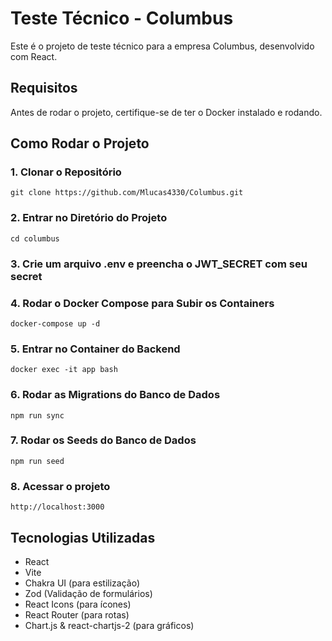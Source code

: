 # Teste Técnico - Columbus

Este é o projeto de teste técnico para a empresa Columbus, desenvolvido com React.

## Requisitos

Antes de rodar o projeto, certifique-se de ter o Docker instalado e rodando.

## Como Rodar o Projeto

### 1. Clonar o Repositório

```git clone https://github.com/Mlucas4330/Columbus.git```

### 2. Entrar no Diretório do Projeto

```cd columbus```

### 3. Crie um arquivo .env e preencha o JWT_SECRET com seu secret

### 4. Rodar o Docker Compose para Subir os Containers

```docker-compose up -d```

### 5. Entrar no Container do Backend

```docker exec -it app bash```

### 6. Rodar as Migrations do Banco de Dados

```npm run sync```

### 7. Rodar os Seeds do Banco de Dados

```npm run seed```

### 8. Acessar o projeto

```http://localhost:3000``` 

## Tecnologias Utilizadas

- React
- Vite
- Chakra UI (para estilização)
- Zod (Validação de formulários)
- React Icons (para ícones)
- React Router (para rotas)
- Chart.js & react-chartjs-2 (para gráficos)